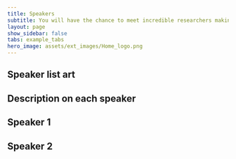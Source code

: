 ```yaml
---
title: Speakers
subtitle: You will have the chance to meet incredible researchers making a difference in Open Science
layout: page
show_sidebar: false
tabs: example_tabs
hero_image: assets/ext_images/Home_logo.png
---
```


## Speaker list art

## Description on each speaker

## Speaker 1

## Speaker 2
